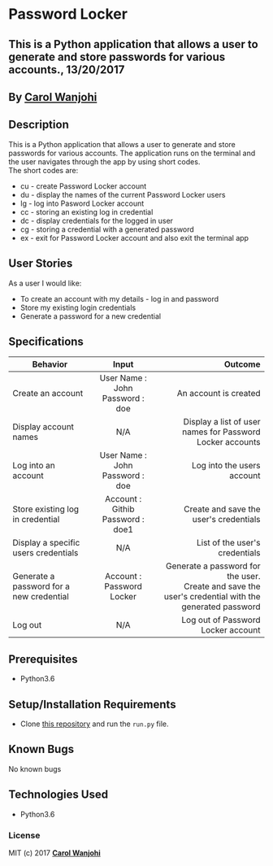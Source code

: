 # Password Locker
## This is a Python application that allows a user to generate and store passwords for various accounts., 13/20/2017

## By **[Carol Wanjohi](https://github.com/carolwanjohi)**

## Description
This is a Python application that allows a user to generate and store passwords for various accounts. The application runs on the terminal and the user navigates through the app by using short codes. <br/>
The short codes are:
* cu - create Password Locker account
* du - display the names of the current Password Locker users
* lg - log into Pasword Locker account
* cc - storing an existing log in credential
* dc - display credentials for the logged in user
* cg - storing a credential with a generated password
* ex - exit for Password Locker account and also exit the terminal app

## User Stories
As a user I would like:
* To create an account with my details - log in and password
* Store my existing login credentials
* Generate a password for a new credential

## Specifications
| Behavior        | Input           | Outcome  |
| ------------- |:-------------:| -----:|
| Create an account | User Name : John <br/> Password : doe | An account is created |
| Display account names | N/A | Display a list of user names for Password Locker accounts |
| Log into an account | User Name : John <br/> Password : doe | Log into the users account |
| Store existing log in credential | Account : Githib <br/> Password : doe1 | Create and save the user's credentials | 
| Display a specific users credentials | N/A | List of the user's credentials | 
| Generate a password for a new credential | Account : Password Locker | Generate a password for the user. <br/> Create and save the user's credential with the generated password | 
| Log out | N/A | Log out of Password Locker account |

## Prerequisites
* Python3.6

## Setup/Installation Requirements
* Clone [this repository](https://github.com/carolwanjohi/password-locker.git) and run the `run.py` file.

## Known Bugs

No known bugs

## Technologies Used
- Python3.6

### License

MIT (c) 2017 **[Carol Wanjohi](https://github.com/carolwanjohi)**

